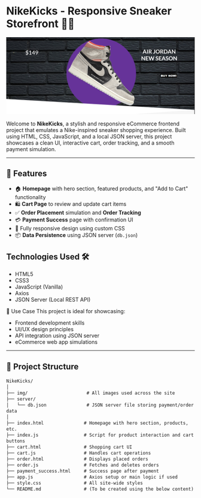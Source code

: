 # NikeKicks - Responsive Sneaker Storefront 👟🛒

![](Nike.png)

Welcome to **NikeKicks**, a stylish and responsive eCommerce frontend project that emulates a Nike-inspired sneaker shopping experience. Built using HTML, CSS, JavaScript, and a local JSON server, this project showcases a clean UI, interactive cart, order tracking, and a smooth payment simulation.

---


## 🚀 Features

- 🏠 **Homepage** with hero section, featured products, and "Add to Cart" functionality
- 🛍️ **Cart Page** to review and update cart items
- ✅ **Order Placement** simulation and **Order Tracking**
- 💳 **Payment Success** page with confirmation UI
- 🎨 Fully responsive design using custom CSS
- 📦 **Data Persistence** using JSON server (`db.json`)

## Technologies Used 🛠️
- HTML5
- CSS3
- JavaScript (Vanilla)
- Axios
- JSON Server (Local REST API)

📌 Use Case
This project is ideal for showcasing:

- Frontend development skills
- UI/UX design principles
- API integration using JSON server
- eCommerce web app simulations

---

## 📁 Project Structure

```
NikeKicks/
│
├── img/                      # All images used across the site
├── server/
│   └── db.json               # JSON server file storing payment/order data
│
├── index.html               # Homepage with hero section, products, etc.
├── index.js                 # Script for product interaction and cart buttons
├── cart.html                # Shopping cart UI
├── cart.js                  # Handles cart operations
├── order.html               # Displays placed orders
├── order.js                 # Fetches and deletes orders
├── payment_success.html     # Success page after payment
├── app.js                   # Axios setup or main logic if used
├── style.css                # All site-wide styles
└── README.md                # (To be created using the below content)
```
